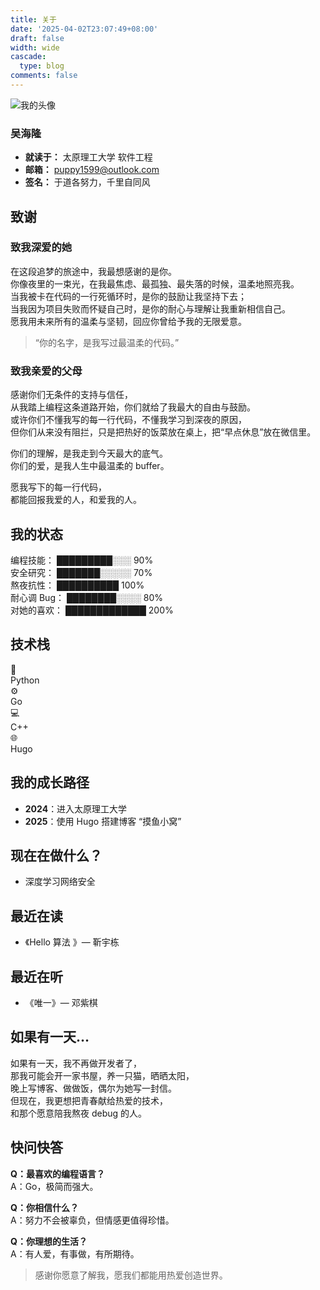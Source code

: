 ```yaml
---
title: 关于
date: '2025-04-02T23:07:49+08:00'
draft: false
width: wide
cascade:
  type: blog
comments: false
---
```


![我的头像](/favicon-96x96.png)

### 吴海隆
- **就读于：** 太原理工大学 软件工程
- **邮箱：** puppy1599@outlook.com
- **签名：** 于道各努力，千里自同风


## 致谢

### 致我深爱的她

在这段追梦的旅途中，我最想感谢的是你。  
你像夜里的一束光，在我最焦虑、最孤独、最失落的时候，温柔地照亮我。  
当我被卡在代码的一行死循环时，是你的鼓励让我坚持下去；  
当我因为项目失败而怀疑自己时，是你的耐心与理解让我重新相信自己。  
愿我用未来所有的温柔与坚韧，回应你曾给予我的无限爱意。

> “你的名字，是我写过最温柔的代码。”

### 致我亲爱的父母

感谢你们无条件的支持与信任，  
从我踏上编程这条道路开始，你们就给了我最大的自由与鼓励。  
或许你们不懂我写的每一行代码，不懂我学习到深夜的原因，  
但你们从来没有阻拦，只是把热好的饭菜放在桌上，把“早点休息”放在微信里。

你们的理解，是我走到今天最大的底气。  
你们的爱，是我人生中最温柔的 buffer。

愿我写下的每一行代码，  
都能回报我爱的人，和爱我的人。

## 我的状态

编程技能：     █████████░░░  90%  
安全研究：     ███████░░░░░  70%  
熬夜抗性：     ██████████    100%  
耐心调 Bug：   ████████░░░░  80%  
对她的喜欢：   █████████████ 200%  

## 技术栈

<div class="grid grid-cols-2 md:grid-cols-4 gap-4 text-center text-sm">
  <div class="rounded-xl p-4 bg-blue-100 dark:bg-blue-900">🐍<br>Python</div>
  <div class="rounded-xl p-4 bg-green-100 dark:bg-green-900">⚙️<br>Go</div>
  <div class="rounded-xl p-4 bg-orange-100 dark:bg-orange-900">💻<br>C++</div>
  <div class="rounded-xl p-4 bg-purple-100 dark:bg-purple-900">🌐<br>Hugo</div>
</div>

## 我的成长路径

- **2024**：进入太原理工大学
- **2025**：使用 Hugo 搭建博客 “摸鱼小窝”

## 现在在做什么？

- 深度学习网络安全

## 最近在读

- 《Hello 算法 》— 靳宇栋

## 最近在听

- 《唯一》— 邓紫棋

## 如果有一天…

如果有一天，我不再做开发者了，  
那我可能会开一家书屋，养一只猫，晒晒太阳，  
晚上写博客、做做饭，偶尔为她写一封信。  
但现在，我更想把青春献给热爱的技术，  
和那个愿意陪我熬夜 debug 的人。

## 快问快答

**Q：最喜欢的编程语言？**  
A：Go，极简而强大。

**Q：你相信什么？**  
A：努力不会被辜负，但情感更值得珍惜。

**Q：你理想的生活？**  
A：有人爱，有事做，有所期待。

> 感谢你愿意了解我，愿我们都能用热爱创造世界。